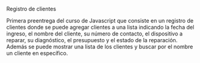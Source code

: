 Registro de clientes

Primera preentrega del curso de Javascript que consiste en un registro de clientes donde se puede agregar clientes a una lista indicando la fecha del ingreso, el nombre del cliente, su número de contacto, el dispositivo a reparar, su diagnóstico, el presupuesto y el estado de la reparación. Además se puede mostrar una lista de los clientes y buscar por el nombre un cliente en específico.
